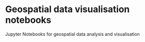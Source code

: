 # Geospatial data visualisation notebooks
Jupyter Notebooks for geospatial data analysis and visualisation
